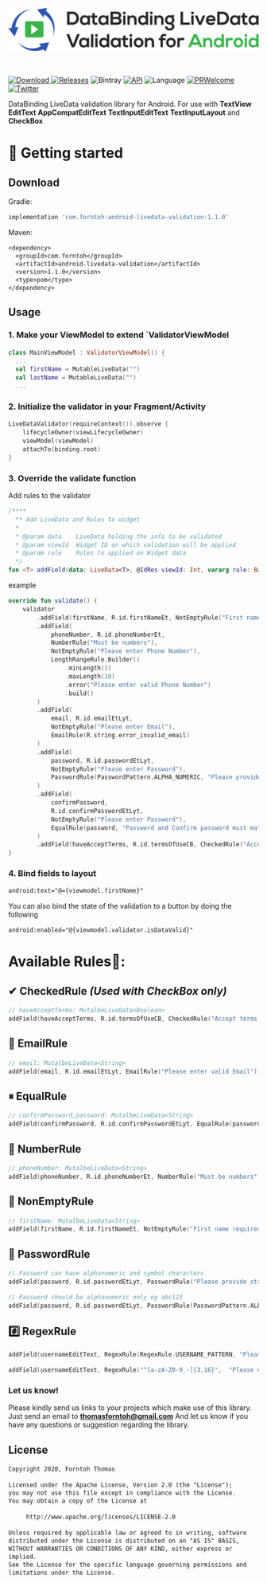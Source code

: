 ![Title](https://github.com/forntoh/android-livedata-validation/blob/master/img/title.png?raw=true)

<br>

[![Download](https://img.shields.io/bintray/v/forntoh/maven/android-livedata-validation?label=Download) ](https://bintray.com/forntoh/maven/android-livedata-validation/_latestVersion)
[![Releases](https://img.shields.io/github/release/forntoh/android-livedata-validation/all.svg)](https://github.com/forntoh/android-livedata-validation/releases)
![Bintray](https://img.shields.io/bintray/dt/forntoh/maven/android-livedata-validation?label=Downloads)
[![API](https://img.shields.io/badge/API-19%2B-brightgreen.svg?style=flat)](https://android-arsenal.com/api?level=19)
![Language](https://img.shields.io/badge/language-Kotlin-orange.svg)
[![PRWelcome](https://img.shields.io/badge/PRs-welcome-brightgreen.svg)](https://github.com/forntoh/android-livedata-validation)
[![Twitter](https://img.shields.io/twitter/url/https/github.com/forntoh/android-livedata-validation.svg?style=social)](https://twitter.com/intent/tweet?text=Checkout%20the%20UI%20livedata%20validation%20library%20for%20Android.%20https%3A%2F%2Fgithub.com%2Fforntoh%2Fandroid-livedata-validation)

DataBinding LiveData validation library for Android. For use with **TextView** **EditText** **AppCompatEditText** **TextInputEditText** **TextInputLayout** and **CheckBox**

# 🔽 Getting started

## Download

Gradle:

```gradle
implementation 'com.forntoh:android-livedata-validation:1.1.0'
```

Maven:

```maven
<dependency>
  <groupId>com.forntoh</groupId>
  <artifactId>android-livedata-validation</artifactId>
  <version>1.1.0</version>
  <type>pom</type>
</dependency>
```

## Usage

### **1. Make your ViewModel to extend `ValidatorViewModel**

```kotlin
class MainViewModel : ValidatorViewModel() {
  ...
  val firstName = MutableLiveData("")
  val lastName = MutableLiveData("")
  ...
```

### **2. Initialize the validator in your Fragment/Activity**

```kotlin
LiveDataValidator(requireContext()).observe {
    lifecycleOwner(viewLifecycleOwner)
    viewModel(viewModel)
    attachTo(binding.root)
}
```

### **3. Override the validate function**

Add rules to the validator

```kotlin
/****
  ** Add LiveData and Rules to widget
  *
  * @param data    LiveData holding the info to be validated
  * @param viewId  Widget ID on which validation will be applied
  * @param rule    Rules to applied on Widget data
  */
fun <T> addField(data: LiveData<T>, @IdRes viewId: Int, vararg rule: BaseRule)
```

example

```kotlin
override fun validate() {
    validator
        .addField(firstName, R.id.firstNameEt, NotEmptyRule("First name required"))
        .addField(
            phoneNumber, R.id.phoneNumberEt,
            NumberRule("Must be numbers"),
            NotEmptyRule("Please enter Phone Number"),
            LengthRangeRule.Builder()
                .minLength(3)
                .maxLength(10)
                .error("Please enter valid Phone Number")
                .build()
        )
        .addField(
            email, R.id.emailEtLyt,
            NotEmptyRule("Please enter Email"),
            EmailRule(R.string.error_invalid_email)
        )
        .addField(
            password, R.id.passwordEtLyt,
            NotEmptyRule("Please enter Password"),
            PasswordRule(PasswordPattern.ALPHA_NUMERIC, "Please provide strong Password")
        )
        .addField(
            confirmPassword,
            R.id.confirmPasswordEtLyt,
            NotEmptyRule("Please enter Password"),
            EqualRule(password, "Password and Confirm password must match")
        )
        .addField(haveAcceptTerms, R.id.termsOfUseCB, CheckedRule("Accept terms of use"))
}
```

### **4. Bind fields to layout**

```xml
android:text="@={viewmodel.firstName}"
```

You can also bind the state of the validation to a button by doing the following

```
android:enabled="@{viewmodel.validator.isDataValid}"
```

# Available Rules📏:

## ✔ CheckedRule _(Used with CheckBox only)_

```kotlin
// haveAcceptTerms: MutalbeLiveData<Boolean>
addField(haveAcceptTerms, R.id.termsOfUseCB, CheckedRule("Accept terms of use"))
```

## 📧 EmailRule

```kotlin
// email: MutalbeLiveData<String>
addField(email, R.id.emailEtLyt, EmailRule("Please enter valid Email"))
```

## ⏸ EqualRule

```kotlin
// confirmPassword,password: MutalbeLiveData<String>
addField(confirmPassword, R.id.confirmPasswordEtLyt, EqualRule(password, "Password and Confirm password must match"))
```

## 🔢 NumberRule

```kotlin
// phoneNumber: MutalbeLiveData<String>
addField(phoneNumber, R.id.phoneNumberEt, NumberRule("Must be numbers"))
```

## 🚮 NonEmptyRule

```kotlin
// firstName: MutalbeLiveData<String>
addField(firstName, R.id.firstNameEt, NotEmptyRule("First name required"))
```

## 🔑 PasswordRule

```kotlin
// Password can have alphanumeric and symbol characters
addField(password, R.id.passwordEtLyt, PasswordRule("Please provide strong Password"))
```

```kotlin
// Password should be alphanumeric only eg abc123
addField(password, R.id.passwordEtLyt, PasswordRule(PasswordPattern.ALPHA_NUMERIC, "Please provide strong Password"))
```

## #️⃣ RegexRule

```kotlin
addField(usernameEditText, RegexRule(RegexRule.USERNAME_PATTERN, "Please enter valid Username"))
```

```kotlin
addField(usernameEditText, RegexRule("^[a-zA-Z0-9_-]{3,16}",  "Please enter valid Username"))
```

### Let us know!

Please kindly send us links to your projects which make use of this library. Just send an email to **thomasforntoh@gmail.com** And let us know if you have any questions or suggestion regarding the library.

## License

    Copyright 2020, Forntoh Thomas

    Licensed under the Apache License, Version 2.0 (the "License");
    you may not use this file except in compliance with the License.
    You may obtain a copy of the License at

         http://www.apache.org/licenses/LICENSE-2.0

    Unless required by applicable law or agreed to in writing, software
    distributed under the License is distributed on an "AS IS" BASIS,
    WITHOUT WARRANTIES OR CONDITIONS OF ANY KIND, either express or implied.
    See the License for the specific language governing permissions and
    limitations under the License.
